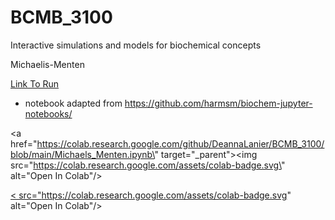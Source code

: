 # BCMB_3100
Interactive simulations and models for biochemical concepts

Michaelis-Menten 

[Link To Run](https://colab.research.google.com/github/DeannaLanier/BCMB_3100/blob/main/Michaels_Menten.ipynb#scrollTo=47d66278-3b28-4862-9250-ed94f325fb99)

* notebook adapted from https://github.com/harmsm/biochem-jupyter-notebooks/

<a href=\"https://colab.research.google.com/github/DeannaLanier/BCMB_3100/blob/main/Michaels_Menten.ipynb\" target=\"_parent\"><img src=\"https://colab.research.google.com/assets/colab-badge.svg\" alt=\"Open In Colab\"/></a>

<a href="https://githubtocolab.com/DeannaLanier/BCMB_3100/blob/main/Michaels_Menten.ipynb" target="_parent">< src="https://colab.research.google.com/assets/colab-badge.svg" alt="Open In Colab"/></a>
